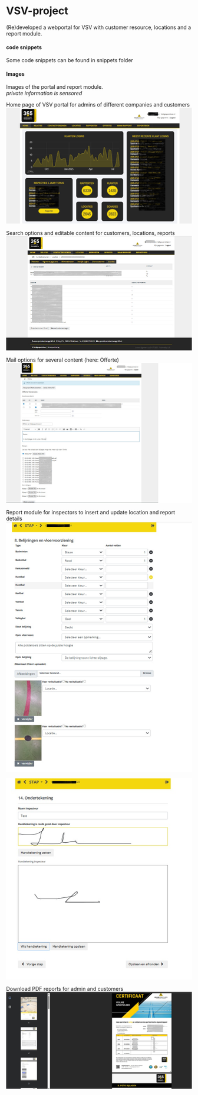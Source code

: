 # VSV-project
(Re)developed a webportal for VSV with customer resource, locations and a report module.

#### code snippets
Some code snippets can be found in snippets folder 

#### Images
Images of the portal and report module. <br />
_private information is sensored_ 

Home page of VSV portal for admins of different companies and customers
![screenshot](images/vsv_portal_example01.jpg)

Search options and editable content for customers, locations, reports
![screenshot](images/vsv_portal_example03.jpg)

Mail options for several content (here: Offerte)
![screenshot](images/vsv_portal_example02.jpg)

Report module for inspectors to insert and update location and report details
![screenshot](images/vsv_rapportage_example01.jpg)

![screenshot](images/vsv_rapportage_example02.jpg)

Download PDF reports for admin and customers
![screenshot](images/vsv_rapportage_example03.jpg)
